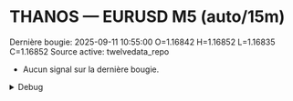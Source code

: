 # THANOS — EURUSD M5 (auto/15m)
Dernière bougie: 2025-09-11 10:55:00  O=1.16842  H=1.16852  L=1.16835  C=1.16852
Source active: twelvedata_repo

- Aucun signal sur la dernière bougie.

<details><summary>Debug</summary>

- TD_API_KEY manquant.

</details>